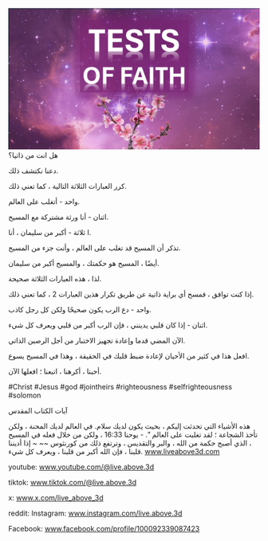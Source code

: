 ![Video cover image](../cover.jpeg)
هل انت من ذاتيا؟

دعنا نكتشف ذلك.

كرر العبارات الثلاثة التالية ، كما تعني ذلك.

واحد - أتغلب على العالم.

اثنان - أنا ورثة مشتركة مع المسيح.

ثلاثة - أكبر من سليمان ، أنا I.

تذكر أن المسيح قد تغلب على العالم ، وأنت جزء من المسيح.

أيضًا ، المسيح هو حكمتك ، والمسيح أكبر من سليمان.

لذا ، هذه العبارات الثلاثة صحيحة.

إذا كنت توافق ، فمسح أي براية ذاتية عن طريق تكرار هذين العبارات 2 ، كما تعني ذلك.

واحد - دع الرب يكون صحيحًا ولكن كل رجل كاذب.

اثنان - إذا كان قلبي يدينني ، فإن الرب أكبر من قلبي ويعرف كل شيء.

الآن المضي قدما وإعادة تجهيز الاختبار من أجل الرصين الذاتي.

افعل هذا في كثير من الأحيان لإعادة ضبط قلبك في الحقيقة ، وهذا في المسيح يسوع.

أحبنا ، أكرهنا ، اتبعنا ؛ افعلها الآن.

#Christ #Jesus #god #jointheirs #righteousness #selfrighteousness #solomon

آيات الكتاب المقدس


هذه الأشياء التي تحدثت إليكم ، بحيث يكون لديك سلام. في العالم لديك المحنة ، ولكن تأخذ الشجاعة ؛ لقد تغلبت على العالم ". - يوحنا 16:33 ، ولكن من خلال فعله في المسيح ، الذي أصبح حكمة من الله ، والبر والتقديس ، وترتفع ذلك من كورنثوس ~~ ~ إذا أديننا قلبنا ، فإن الله أكبر من قلبنا ، ويعرف كل شيء. www.liveabove3d.com


youtube: www.youtube.com/@live.above.3d

tiktok: www.tiktok.com/@live.above.3d

x: www.x.com/live_above_3d

reddit: Instagram: www.instagram.com/live.above.3d

Facebook: www.facebook.com/profile/100092339087423












